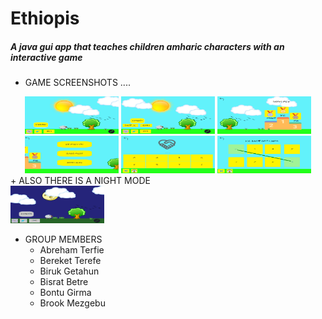 # Ethiopis

##### A java gui app that teaches children amharic characters with an interactive game

* GAME SCREENSHOTS ....
<center>
	<img src='https://raw.githubusercontent.com/bonitaproudy/Ethiopis/master/screenshots/screen_1.png' width=150 height=60 alt='screen 1' />
	<img src='https://raw.githubusercontent.com/bonitaproudy/Ethiopis/master/screenshots/screen_2.png' width=150 height=60 alt='screen 2' />
	<img src='https://raw.githubusercontent.com/bonitaproudy/Ethiopis/master/screenshots/screen_3.png' width=150 height=60 alt='screen 3' />
	<img src='https://raw.githubusercontent.com/bonitaproudy/Ethiopis/master/screenshots/screen_4.png' width=150 height=60 alt='screen 4' />
	<img src='https://raw.githubusercontent.com/bonitaproudy/Ethiopis/master/screenshots/screen_5.png' width=150 height=60 alt='screen 5' />
	<img src='https://raw.githubusercontent.com/bonitaproudy/Ethiopis/master/screenshots/screen_6.png' width=150 height=60 alt='screen 6' />
</center>
+ ALSO THERE IS A NIGHT MODE <br>
	<img src='https://raw.githubusercontent.com/bonitaproudy/Ethiopis/master/screenshots/screen_1_night.png' width=150 height=60 alt='screen 1 night' />

* GROUP MEMBERS 
	+ Abreham Terfie
	+ Bereket Terefe
	+ Biruk Getahun
	+ Bisrat Betre
	+ Bontu Girma
	+ Brook Mezgebu